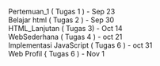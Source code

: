 Pertemuan_1 ( Tugas 1 ) - Sep 23 
<br>
Belajar html ( Tugas 2 ) - Sep 30
<br>
HTML_Lanjutan ( Tugas 3) - Oct 14
<br>
WebSederhana ( Tugas 4 ) - oct 21
<br>
Implementasi JavaScript ( Tugas 6 ) - oct 31
<br>
Web Profil { Tugas 6 ) - Nov 1

